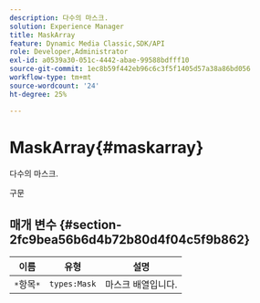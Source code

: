 ```yaml
---
description: 다수의 마스크.
solution: Experience Manager
title: MaskArray
feature: Dynamic Media Classic,SDK/API
role: Developer,Administrator
exl-id: a0539a30-051c-4442-abae-99588bdfff10
source-git-commit: 1ec8b59f442eb96c6c3f5f1405d57a38a86bd056
workflow-type: tm+mt
source-wordcount: '24'
ht-degree: 25%

---
```


# MaskArray{#maskarray}

다수의 마스크.

구문

## 매개 변수 {#section-2fc9bea56b6d4b72b80d4f04c5f9b862}

| 이름 | 유형 | 설명 |
|---|---|---|
| `*`항목`*` | `types:Mask` | 마스크 배열입니다. |

